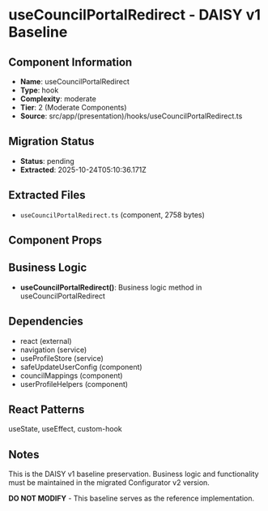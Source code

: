# useCouncilPortalRedirect - DAISY v1 Baseline

## Component Information

- **Name**: useCouncilPortalRedirect
- **Type**: hook
- **Complexity**: moderate
- **Tier**: 2 (Moderate Components)
- **Source**: src/app/(presentation)/hooks/useCouncilPortalRedirect.ts

## Migration Status

- **Status**: pending
- **Extracted**: 2025-10-24T05:10:36.171Z

## Extracted Files

- `useCouncilPortalRedirect.ts` (component, 2758 bytes)

## Component Props



## Business Logic

- **useCouncilPortalRedirect()**: Business logic method in useCouncilPortalRedirect

## Dependencies

- react (external)
- navigation (service)
- useProfileStore (service)
- safeUpdateUserConfig (component)
- councilMappings (component)
- userProfileHelpers (component)

## React Patterns

useState, useEffect, custom-hook

## Notes

This is the DAISY v1 baseline preservation. Business logic and functionality
must be maintained in the migrated Configurator v2 version.

**DO NOT MODIFY** - This baseline serves as the reference implementation.
